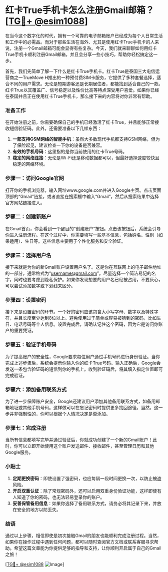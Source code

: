 # 红卡True手机卡怎么注册Gmail邮箱？[[TG💪+ @esim1088](https://t.me/s/esim1088)]

在当今这个数字化的时代，拥有一个可靠的电子邮箱账户已经成为每个人日常生活和工作中的必需品。而对于那些生活在海外、尤其是使用红卡True手机卡的人来说，注册一个Gmail邮箱可能会显得有些复杂。今天，我们就来聊聊如何用红卡True手机卡顺利注册Gmail邮箱，并且会分享一些小技巧，帮助你轻松搞定这一步。

首先，我们先简单了解一下什么是红卡True手机卡。红卡True是泰国三大电信运营商之一TrueMove H推出的一种预付费SIM卡服务，它提供了多种套餐选择，适合不同的用户需求。无论是短期游客还是长期居住者，都能找到适合自己的一款。红卡True以其覆盖广、信号稳定以及性价比高等特点深受用户喜爱。如果你已经在泰国并且正在使用红卡True手机卡，那么接下来的内容将对你非常有帮助。

### **准备工作**

在开始注册之前，你需要确保自己的手机已经激活了红卡True，并且能够正常接收短信验证码。此外，还需要准备以下几样东西：

1. **一部支持GSM网络的智能手机**：虽然大多数现代手机都支持GSM网络，但为了保险起见，建议检查一下你的设备是否兼容。
2. **有效的手机号码**：这里指的是你当前使用的红卡True号码。
3. **稳定的网络连接**：无论是Wi-Fi还是移动数据都可以，但最好选择速度较快且稳定的网络环境。

### **步骤一：访问Google官网**

打开你的手机浏览器，输入网址www.google.com并进入Google主页。点击页面顶部的“Gmail”链接，或者直接在搜索框中输入“Gmail”，然后从搜索结果中选择官方网站链接进入。

### **步骤二：创建新账户**

在Gmail首页，你会看到一个醒目的“创建账户”按钮。点击该按钮后，系统会引导你进入注册流程。在这个过程中，你需要填写一些基本信息，包括姓名、性别（如果适用）、生日等。这些信息主要用于个性化服务和安全验证。

### **步骤三：选择用户名**

接下来就是为你的新Gmail账户设置用户名了。这是你在互联网上的电子邮件地址的一部分，通常格式为“username@gmail.com”。尽量选择一个简洁易记的名字，同时也要考虑到隐私保护。如果你发现想要的用户名已经被占用，不要灰心，可以尝试添加数字或下划线来区分。

### **步骤四：设置密码**

接下来是设置密码的环节。一个好的密码应该包含大小写字母、数字以及特殊字符，并且长度至少达到8位以上。避免使用过于简单或容易被猜到的密码，比如生日、电话号码等个人信息。设置完成后，请确认记住这个密码，因为它是访问你账户的重要凭证。

### **步骤五：验证手机号码**

为了提高账户的安全性，Google要求每位用户通过手机号码进行身份验证。当你完成上述步骤后，系统会提示你输入你的红卡True号码。输入正确后，Google会发送一条包含验证码的短信到你的手机上。收到验证码后，将其填入指定位置即可完成验证。

### **步骤六：添加备用联系方式**

为了进一步保障账户安全，Google还建议用户添加其他备用联系方式，如备用邮箱地址或其他手机号码。这样做可以在忘记密码时提供更多找回途径。当然，这一步并非强制性的，你可以根据个人情况决定是否添加。

### **步骤七：完成注册**

当所有信息都填写完毕并通过验证后，你就成功创建了一个新的Gmail账户！此时，你可以立即开始使用这个账户发送邮件、接收邮件，甚至管理日历和其他Google服务。

### **小贴士**

1. **定期更换密码**：即使设置了强密码，也应每隔一段时间更换一次，以防止被盗风险。
2. **开启双重认证**：除了常规密码外，还可以启用双重身份验证功能，这样即使有人知道了你的密码，也无法轻易登录你的账户。
3. **妥善保管备用信息**：如果你选择了备用联系方式，请务必将其记录下来，并放在安全的地方以防丢失。

### **结语**

通过以上步骤，相信即使是初次接触Gmail的朋友也能顺利完成注册过程。当然，如果你在操作过程中遇到任何问题，都可以随时查阅官方文档或联系客服寻求帮助。希望这篇文章能为你提供足够的指导和支持，让你顺利开启属于自己的Gmail之旅！

[[TG💪+ @esim1088](https://t.me/s/esim1088) ![Image](https://i.postimg.cc/4NQfJmqS/Snipaste-2025-05-13-00-14-12.png)]
